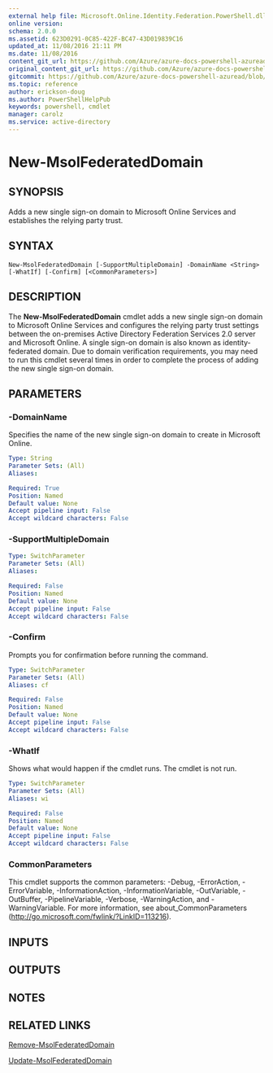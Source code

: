 ```yaml
---
external help file: Microsoft.Online.Identity.Federation.PowerShell.dll-Help.xml
online version:
schema: 2.0.0
ms.assetid: 623D0291-0C85-422F-BC47-43D019839C16
updated_at: 11/08/2016 21:11 PM
ms.date: 11/08/2016
content_git_url: https://github.com/Azure/azure-docs-powershell-azuread/blob/RobdeJong-patch-5/Azure%20AD%20Cmdlets/MSOnline/v1/New-MsolFederatedDomain.md
original_content_git_url: https://github.com/Azure/azure-docs-powershell-azuread/blob/RobdeJong-patch-5/Azure%20AD%20Cmdlets/MSOnline/v1/New-MsolFederatedDomain.md
gitcommit: https://github.com/Azure/azure-docs-powershell-azuread/blob/2c57f1e6f7b36ad296f1b569969f9c974ec0e0c3
ms.topic: reference
author: erickson-doug
ms.author: PowerShellHelpPub
keywords: powershell, cmdlet
manager: carolz
ms.service: active-directory
---
```


# New-MsolFederatedDomain

## SYNOPSIS
Adds a new single sign-on domain to Microsoft Online Services and establishes the relying party trust.

## SYNTAX

```
New-MsolFederatedDomain [-SupportMultipleDomain] -DomainName <String> [-WhatIf] [-Confirm] [<CommonParameters>]
```

## DESCRIPTION
The **New-MsolFederatedDomain** cmdlet adds a new single sign-on domain to Microsoft Online Services and configures the relying party trust settings between the on-premises Active Directory Federation Services 2.0 server and Microsoft Online.
A single sign-on domain is also known as identity-federated domain.
Due to domain verification requirements, you may need to run this cmdlet several times in order to complete the process of adding the new single sign-on domain.

## PARAMETERS

### -DomainName
Specifies the name of the new single sign-on domain to create in Microsoft Online.

```yaml
Type: String
Parameter Sets: (All)
Aliases:

Required: True
Position: Named
Default value: None
Accept pipeline input: False
Accept wildcard characters: False
```

### -SupportMultipleDomain

```yaml
Type: SwitchParameter
Parameter Sets: (All)
Aliases:

Required: False
Position: Named
Default value: None
Accept pipeline input: False
Accept wildcard characters: False
```

### -Confirm
Prompts you for confirmation before running the command.

```yaml
Type: SwitchParameter
Parameter Sets: (All)
Aliases: cf

Required: False
Position: Named
Default value: None
Accept pipeline input: False
Accept wildcard characters: False
```

### -WhatIf
Shows what would happen if the cmdlet runs.
The cmdlet is not run.

```yaml
Type: SwitchParameter
Parameter Sets: (All)
Aliases: wi

Required: False
Position: Named
Default value: None
Accept pipeline input: False
Accept wildcard characters: False
```

### CommonParameters
This cmdlet supports the common parameters: -Debug, -ErrorAction, -ErrorVariable, -InformationAction, -InformationVariable, -OutVariable, -OutBuffer, -PipelineVariable, -Verbose, -WarningAction, and -WarningVariable. For more information, see about_CommonParameters (http://go.microsoft.com/fwlink/?LinkID=113216).

## INPUTS

## OUTPUTS

## NOTES

## RELATED LINKS
[Remove-MsolFederatedDomain](./Remove-MsolFederatedDomain.md)

[Update-MsolFederatedDomain](./Update-MsolFederatedDomain.md)
